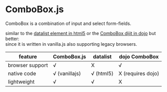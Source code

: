 # ComboBox.js
ComboBox is a combination of input and select form-fields.

similar to the [datalist element in html5]([https://developer.mozilla.org/en/docs/Web/HTML/Element/datalist) or the [ComboBox dijit in dojo](https://dojotoolkit.org/reference-guide/1.10/dijit/form/ComboBox.html) but better:  
since it is written in vanilla.js also supporting legacy browsers.

|feature|**ComboBox.js**|datalist|dojo ComboBox|
|---|---|---|---|
|browser support|√|X|√|
|native code|√ (vanillajs)|√ (html5)|X (requires dojo)|
|lightweight|√|√|X|
